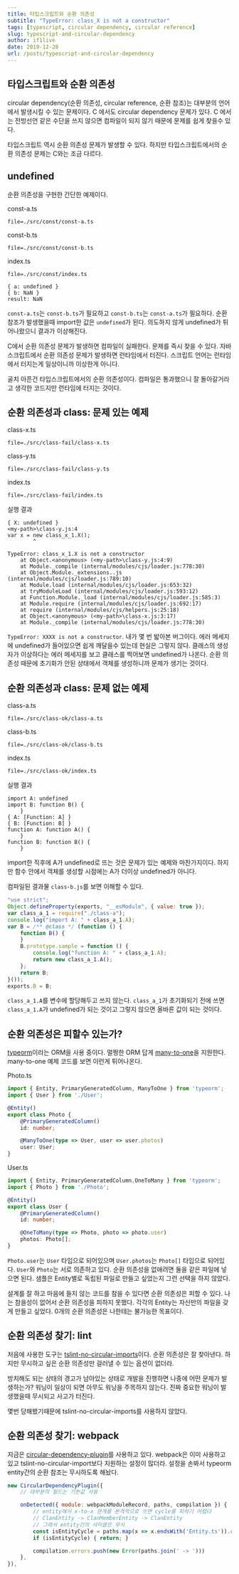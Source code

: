 ```yaml
---
title: 타입스크립트와 순환 의존성
subtitle: "TypeError: class_X is not a constructor"
tags: [typescript, circular dependency, circular reference]
slug: typescript-and-circular-dependency
author: if1live
date: 2019-12-28
url: /posts/typescript-and-circular-dependency
---
```


## 타입스크립트와 순환 의존성

circular dependency(순환 의존성, circular reference, 순환 참조)는 대부분의 언어에서 발생시킬 수 있는 문제이다.
C 에서도 circular dependency 문제가 있다.
C 에서는 전방선언 같은 수단을 쓰지 않으면 컴파일이 되지 않기 때문에 문제를 쉽게 찾을수 있다.

타입스크립트 역시 순환 의존성 문제가 발생할 수 있다.
하지만 타입스크립트에서의 순환 의존성 문제는 C와는 조금 다르다.

## undefined

순환 의존성을 구현한 간단한 예제이다.

const-a.ts

~~~maya:view
file=./src/const/const-a.ts
~~~

const-b.ts

~~~maya:view
file=./src/const/const-b.ts
~~~

index.ts

~~~maya:view
file=./src/const/index.ts
~~~

```
{ a: undefined }
{ b: NaN }
result: NaN
```

`const-a.ts`는 `const-b.ts`가 필요하고 `const-b.ts`는 `const-a.ts`가 필요하다.
순환 참조가 발생했을때 import한 값은 `undefined`가 된다.
의도하지 않게 undefined가 튀어나왔으니 결과가 이상해진다.

C에서 순환 의존성 문제가 발생하면 컴파일이 실패한다. 문제를 즉시 찾을 수 있다.
자바스크립트에서 순환 의존성 문제가 발생하면 런타임에서 터진다.
스크립트 언어는 런타임에서 터지는게 일상이니까 이상한게 아니다.

골치 아픈건 타입스크립트에서의 순환 의존성이다.
컴파일은 통과했으니 잘 돌아갈거라고 생각한 코드지만 런타임에 터지는 것이다.

## 순환 의존성과 class: 문제 있는 예제

class-x.ts


~~~maya:view
file=./src/class-fail/class-x.ts
~~~

class-y.ts


~~~maya:view
file=./src/class-fail/class-y.ts
~~~

index.ts
~~~maya:view
file=./src/class-fail/index.ts
~~~

실행 결과

```
{ X: undefined }
<my-path>\class-y.js:4
var x = new class_x_1.X();
        ^

TypeError: class_x_1.X is not a constructor
    at Object.<anonymous> (<my-path>\class-y.js:4:9)
    at Module._compile (internal/modules/cjs/loader.js:778:30)
    at Object.Module._extensions..js (internal/modules/cjs/loader.js:789:10)
    at Module.load (internal/modules/cjs/loader.js:653:32)
    at tryModuleLoad (internal/modules/cjs/loader.js:593:12)
    at Function.Module._load (internal/modules/cjs/loader.js:585:3)
    at Module.require (internal/modules/cjs/loader.js:692:17)
    at require (internal/modules/cjs/helpers.js:25:18)
    at Object.<anonymous> (<my-path>\class-x.js:3:17)
    at Module._compile (internal/modules/cjs/loader.js:778:30)
```

`TypeError: XXXX is not a constructor`. 내가 몇 번 밟아본 버그이다.
에러 메세지에 undefined가 들어있으면 쉽게 깨달을수 있는데 현실은 그렇지 않다.
클래스의 생성자가 이상하다는 에러 메세지를 보고 클래스를 찍어보면 undefined가 나온다.
순환 의존성 때문에 초기화가 안된 상태에서 객체를 생성하니까 문제가 생기는 것이다.

## 순환 의존성과 class: 문제 없는 예제

class-a.ts

~~~maya:view
file=./src/class-ok/class-a.ts
~~~

class-b.ts

~~~maya:view
file=./src/class-ok/class-b.ts
~~~

index.ts
~~~maya:view
file=./src/class-ok/index.ts
~~~

실행 결과

```
import A: undefined
import B: function B() {
    }
{ A: [Function: A] }
{ B: [Function: B] }
function A: function A() {
    }
function B: function B() {
    }
```

import한 직후에 A가 undefined로 뜨는 것은 문제가 있는 예제와 마찬가지이다.
하지만 함수 안에서 객체를 생성할 시점에는 A가 더이상 undefined가 아니다.

컴파일된 결과물 `class-b.js`를 보면 이해할 수 있다.

```js
"use strict";
Object.defineProperty(exports, "__esModule", { value: true });
var class_a_1 = require("./class-a");
console.log("import A: " + class_a_1.A);
var B = /** @class */ (function () {
    function B() {
    }
    B.prototype.sample = function () {
        console.log("function A: " + class_a_1.A);
        return new class_a_1.A();
    };
    return B;
}());
exports.B = B;
```

`class_a_1.A`를 변수에 할당해두고 쓰지 않는다.
`class_a_1`가 초기화되기 전에 쓰면 `class_a_1.A`가 undefined가 되는 것이고 그렇지 않으면 올바른 값이 되는 것이다.


## 순환 의존성은 피할수 있는가?

[typeorm][repo-typeorm]이라는 ORM을 사용 중이다.
멀쩡한 ORM 답게 [many-to-one](https://github.com/typeorm/typeorm/blob/master/docs/many-to-one-one-to-many-relations.md)을 지원한다.
many-to-one 예제 코드를 보면 이런게 튀어나온다.

Photo.ts

```ts
import { Entity, PrimaryGeneratedColumn, ManyToOne } from 'typeorm';
import { User } from './User';

@Entity()
export class Photo {
    @PrimaryGeneratedColumn()
    id: number;

    @ManyToOne(type => User, user => user.photos)
    user: User; 
}
```

User.ts

```ts
import { Entity, PrimaryGeneratedColumn,OneToMany } from 'typeorm';
import { Photo } from './Photo';

@Entity()
export class User {
    @PrimaryGeneratedColumn()
    id: number;

    @OneToMany(type => Photo, photo => photo.user)
    photos: Photo[];
}
```

`Photo.user`는 `User` 타입으로 되어있으며 `User.photos`는 `Photo[]` 타입으로 되어있다.
`User`와 `Photo`는 서로 의존하고 있다.
순환 의존성을 없애려면 둘을 같은 파일에 넣으면 된다.
샘플은 Entity별로 독립된 파일로 만들고 싶었는지 그런 선택을 하지 않았다.

설계를 잘 하고 마음에 들지 않는 코드를 참을 수 있다면 순환 의존성은 피할 수 있다.
나는 참을성이 없어서 순환 의존성을 피하지 못했다.
각각의 Entity는 자신만의 파일을 갖게 만들고 싶었다.
0개의 순환 의존성은 나한테는 불가능한 목표이다.

## 순환 의존성 찾기: lint

처음에 사용한 도구는 [tslint-no-circular-imports][repo-tslint-no-circular-imports]이다.
순환 의존성은 잘 찾아낸다. 하지만 무시하고 싶은 순환 의존성만 걸러낼 수 있는 옵션이 없더라.

방치해도 되는 상태의 경고가 남아있는 상태로 개발을 진행하면 나중에 어떤 문제가 발생하는가?
워닝이 일상이 되면 아무도 워닝을 주목하지 않는다.
진짜 중요한 워닝이 발생했을때 무시되고 사고가 터진다.

몇번 당해봤기때문에 tslint-no-circular-imports를 사용하지 않았다.

## 순환 의존성 찾기: webpack

지금은 [circular-dependency-plugin][repo-circular-dependency-plugin]를 사용하고 있다.
webpack은 이미 사용하고 있고 tslint-no-circular-import보다 지원하는 설정이 많더라.
설정을 손봐서 typeorm entity간의 순환 참조는 무시하도록 해놨다.

```js
new CircularDependencyPlugin({
    // 대부분의 필드는 기본값 사용

    onDetected({ module: webpackModuleRecord, paths, compilation }) {
        // entity에서 x-to-x 관계를 본격적으로 쓰면 cycle를 피하기 어렵다
        // ClanEntity -> ClanMemberEntity -> ClanEntity
        // 그래서 entity간의 사이클은 무시
        const isEntityCycle = paths.map(x => x.endsWith('Entity.ts')).reduce((a, b) => a && b, true);
        if (isEntityCycle) { return; }

        compilation.errors.push(new Error(paths.join(' -> ')))
    },
}),
```

[repo-tslint-no-circular-imports]: https://github.com/bcherny/tslint-no-circular-imports#readme
[repo-circular-dependency-plugin]: https://github.com/aackerman/circular-dependency-plugin
[repo-typeorm]: https://github.com/typeorm/typeorm
